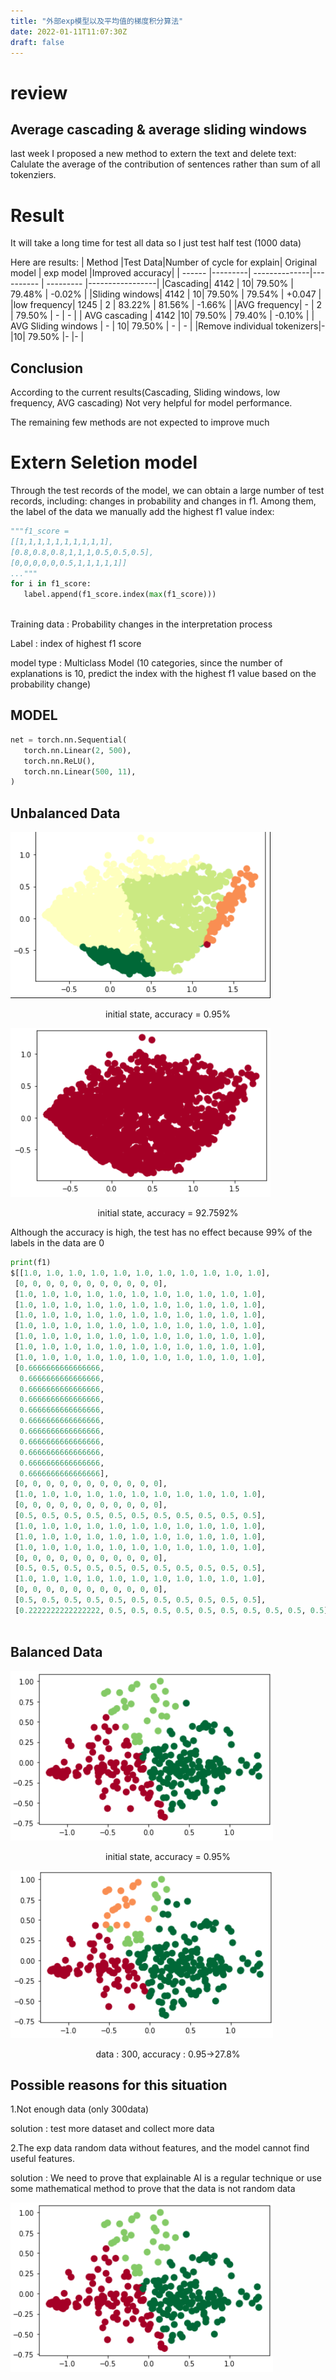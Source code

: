 ```yaml
---
title: "外部exp模型以及平均值的梯度积分算法"
date: 2022-01-11T11:07:30Z
draft: false
---
```

# review
## Average cascading & average sliding windows
last week I proposed a new method to extern the text and delete text:
Calulate the average of the contribution of sentences rather than sum of all 
tokenziers. 


# Result

It will take a long time for test all data so I just test half test (1000 data)

Here are results:
| Method |Test Data|Number of cycle for explain| Original model | exp model |Improved accuracy|
| ------ |---------| --------------|---------- | --------- |-----------------|
|Cascading|     4142   | 10|       79.50%      | 79.48%    |        -0.02%   | 
|Sliding windows| 4142 | 10| 79.50% |    79.54%  |         +0.047  |
|low frequency|  1245 |   2         | 83.22%     |  81.56%   | -1.66%  |
|AVG frequency|  - |   2         | 79.50%     |  -    | -     |
| AVG cascading | 4142   |10| 79.50%   |    79.40%  |     -0.10%      |
| AVG Sliding windows | -   | 10|    79.50% | - |  -  |
|Remove individual tokenizers|-     |10| 79.50%   |-       |-      |

## Conclusion
According to the current results(Cascading, Sliding windows, low frequency, AVG cascading)
Not very helpful for model performance. 


The remaining few methods are not expected to improve much
# Extern Seletion model
Through the test records of the model, we can obtain a large number of test records, including: changes in probability and changes in f1. Among them, the label of the data we manually
 add the highest f1 value index:
 ```python
 """f1_score = 
 [[1,1,1,1,1,1,1,1,1,1],
 [0.8,0.8,0.8,1,1,1,0.5,0.5,0.5],
 [0,0,0,0,0,0.5,1,1,1,1,1]]
 ..."""
 for i in f1_score:
    label.append(f1_score.index(max(f1_score)))
    
 ```
 Training data : Probability changes in the interpretation process

 Label : index of highest f1 score

 model type : Multiclass Model (10 categories, since the number of explanations is 10, predict the index with the highest f1 value based on the probability change)

 ## MODEL
 ```python
 net = torch.nn.Sequential(
    torch.nn.Linear(2, 500),
    torch.nn.ReLU(),
    torch.nn.Linear(500, 11),
)
 ```

## Unbalanced Data

![20220111213059](https://raw.githubusercontent.com/Gzk738/vps_picgo/master/images/20220111213059.png)
<center>initial state, accuracy = 0.95%</center>

![20220111213219](https://raw.githubusercontent.com/Gzk738/vps_picgo/master/images/20220111213219.png)
<center>initial state, accuracy = 92.7592%</center>

Although the accuracy is high, the test has no effect because 99% of the labels in the data are 0
```python
print(f1)
$[[1.0, 1.0, 1.0, 1.0, 1.0, 1.0, 1.0, 1.0, 1.0, 1.0, 1.0],
 [0, 0, 0, 0, 0, 0, 0, 0, 0, 0, 0],
 [1.0, 1.0, 1.0, 1.0, 1.0, 1.0, 1.0, 1.0, 1.0, 1.0, 1.0],
 [1.0, 1.0, 1.0, 1.0, 1.0, 1.0, 1.0, 1.0, 1.0, 1.0, 1.0],
 [1.0, 1.0, 1.0, 1.0, 1.0, 1.0, 1.0, 1.0, 1.0, 1.0, 1.0],
 [1.0, 1.0, 1.0, 1.0, 1.0, 1.0, 1.0, 1.0, 1.0, 1.0, 1.0],
 [1.0, 1.0, 1.0, 1.0, 1.0, 1.0, 1.0, 1.0, 1.0, 1.0, 1.0],
 [1.0, 1.0, 1.0, 1.0, 1.0, 1.0, 1.0, 1.0, 1.0, 1.0, 1.0],
 [1.0, 1.0, 1.0, 1.0, 1.0, 1.0, 1.0, 1.0, 1.0, 1.0, 1.0],
 [0.6666666666666666,
  0.6666666666666666,
  0.6666666666666666,
  0.6666666666666666,
  0.6666666666666666,
  0.6666666666666666,
  0.6666666666666666,
  0.6666666666666666,
  0.6666666666666666,
  0.6666666666666666,
  0.6666666666666666],
 [0, 0, 0, 0, 0, 0, 0, 0, 0, 0, 0],
 [1.0, 1.0, 1.0, 1.0, 1.0, 1.0, 1.0, 1.0, 1.0, 1.0, 1.0],
 [0, 0, 0, 0, 0, 0, 0, 0, 0, 0, 0],
 [0.5, 0.5, 0.5, 0.5, 0.5, 0.5, 0.5, 0.5, 0.5, 0.5, 0.5],
 [1.0, 1.0, 1.0, 1.0, 1.0, 1.0, 1.0, 1.0, 1.0, 1.0, 1.0],
 [1.0, 1.0, 1.0, 1.0, 1.0, 1.0, 1.0, 1.0, 1.0, 1.0, 1.0],
 [1.0, 1.0, 1.0, 1.0, 1.0, 1.0, 1.0, 1.0, 1.0, 1.0, 1.0],
 [0, 0, 0, 0, 0, 0, 0, 0, 0, 0, 0],
 [0.5, 0.5, 0.5, 0.5, 0.5, 0.5, 0.5, 0.5, 0.5, 0.5, 0.5],
 [1.0, 1.0, 1.0, 1.0, 1.0, 1.0, 1.0, 1.0, 1.0, 1.0, 1.0],
 [0, 0, 0, 0, 0, 0, 0, 0, 0, 0, 0],
 [0.5, 0.5, 0.5, 0.5, 0.5, 0.5, 0.5, 0.5, 0.5, 0.5, 0.5],
 [0.2222222222222222, 0.5, 0.5, 0.5, 0.5, 0.5, 0.5, 0.5, 0.5, 0.5, 0.5]...
 
```
## Balanced Data

![20220112112417](https://raw.githubusercontent.com/Gzk738/vps_picgo/master/images/20220112112417.png)

<center>initial state, accuracy = 0.95%</center>

![20220112112402](https://raw.githubusercontent.com/Gzk738/vps_picgo/master/images/20220112112402.png)

<center>data : 300, accuracy : 0.95->27.8%</center>

## Possible reasons for this situation
1.Not enough data  (only 300data) 

solution : test more dataset and collect more data

2.The exp data  random data without features, and the model cannot find useful features.

solution : We need to prove that explainable AI is a regular technique or use some mathematical method 
to prove that the data is not random data

![20220112112505](https://raw.githubusercontent.com/Gzk738/vps_picgo/master/images/20220112112505.png)